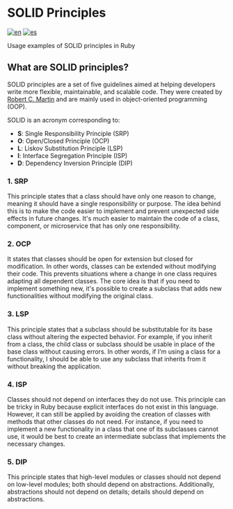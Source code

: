 # SOLID Principles
[![en](https://img.shields.io/badge/lang-en-red.svg)](https://github.com/mauro-sanchez/solid-examples/blob/master/README.md)
[![es](https://img.shields.io/badge/lang-es-yellow.svg)](https://github.com/mauro-sanchez/solid-examples/blob/master/README.es.md)

Usage examples of SOLID principles in Ruby

## What are SOLID principles?

SOLID principles are a set of five guidelines aimed at helping developers write more flexible, maintainable, and scalable code. They were created by [Robert C. Martin](https://blog.cleancoder.com/) and are mainly used in object-oriented programming (OOP).

SOLID is an acronym corresponding to:

- **S**: Single Responsibility Principle (SRP)
- **O**: Open/Closed Principle (OCP)
- **L**: Liskov Substitution Principle (LSP)
- **I**: Interface Segregation Principle (ISP)
- **D**: Dependency Inversion Principle (DIP)

### 1. SRP

This principle states that a class should have only one reason to change, meaning it should have a single responsibility or purpose. The idea behind this is to make the code easier to implement and prevent unexpected side effects in future changes. It's much easier to maintain the code of a class, component, or microservice that has only one responsibility.

### 2. OCP

It states that classes should be open for extension but closed for modification. In other words, classes can be extended without modifying their code. This prevents situations where a change in one class requires adapting all dependent classes. The core idea is that if you need to implement something new, it's possible to create a subclass that adds new functionalities without modifying the original class.

### 3. LSP

This principle states that a subclass should be substitutable for its base class without altering the expected behavior. For example, if you inherit from a class, the child class or subclass should be usable in place of the base class without causing errors. In other words, if I'm using a class for a functionality, I should be able to use any subclass that inherits from it without breaking the application.

### 4. ISP

Classes should not depend on interfaces they do not use. This principle can be tricky in Ruby because explicit interfaces do not exist in this language. However, it can still be applied by avoiding the creation of classes with methods that other classes do not need. For instance, if you need to implement a new functionality in a class that one of its subclasses cannot use, it would be best to create an intermediate subclass that implements the necessary changes.

### 5. DIP

This principle states that high-level modules or classes should not depend on low-level modules; both should depend on abstractions. Additionally, abstractions should not depend on details; details should depend on abstractions.
